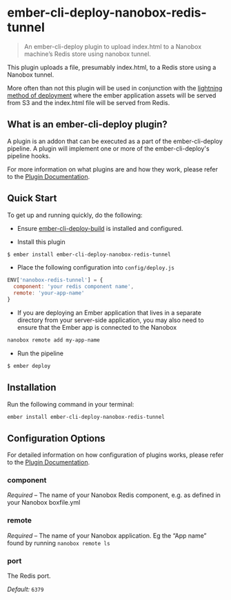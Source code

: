 # ember-cli-deploy-nanobox-redis-tunnel

> An ember-cli-deploy plugin to upload index.html to a Nanobox machine’s Redis store using nanobox tunnel.

This plugin uploads a file, presumably index.html, to a Redis store using a Nanobox tunnel.

More often than not this plugin will be used in conjunction with the [lightning method of deployment][1] where the ember application assets will be served from S3 and the index.html file will be served from Redis.

## What is an ember-cli-deploy plugin?

A plugin is an addon that can be executed as a part of the ember-cli-deploy pipeline. A plugin will implement one or more of the ember-cli-deploy's pipeline hooks.

For more information on what plugins are and how they work, please refer to the [Plugin Documentation][2].

## Quick Start
To get up and running quickly, do the following:

- Ensure [ember-cli-deploy-build][4] is installed and configured.

- Install this plugin

```bash
$ ember install ember-cli-deploy-nanobox-redis-tunnel
```

- Place the following configuration into `config/deploy.js`

```javascript
ENV['nanobox-redis-tunnel'] = {
  component: 'your redis component name',
  remote: 'your-app-name'
}
```

- If you are deploying an Ember application that lives in a separate directory from your server-side application, you may also need to ensure that the Ember app is connected to the Nanobox  
  
```bash  
nanobox remote add my-app-name
```

- Run the pipeline

```bash
$ ember deploy
```

## Installation
Run the following command in your terminal:

```bash
ember install ember-cli-deploy-nanobox-redis-tunnel
```

## Configuration Options

For detailed information on how configuration of plugins works, please refer to the [Plugin Documentation][2].

### component

*Required* – The name of your Nanobox Redis component, e.g. as defined in your Nanobox boxfile.yml

### remote

*Required* – The name of your Nanobox application. Eg the “App name” found by running `nanobox remote ls`

### port

The Redis port.

*Default:* `6379`



[1]: https://github.com/ember-cli-deploy/ember-cli-deploy-lightning-pack "ember-cli-deploy-lightning-pack"
[2]: http://ember-cli-deploy.com/docs/v1.0.x/using-plugins/ "Plugin Documentation"
[4]: https://github.com/ember-cli-deploy/ember-cli-deploy-build "ember-cli-deploy-build"
